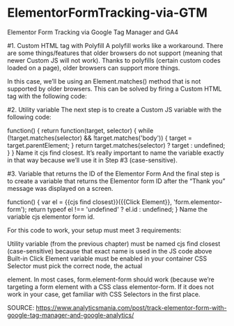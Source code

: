# ElementorFormTracking-via-GTM
Elementor Form Tracking via Google Tag Manager and GA4

#1. Custom HTML tag with Polyfill
A polyfill works like a workaround. There are some things/features that older browsers do not support (meaning that newer Custom JS will not work). Thanks to polyfills (certain custom codes loaded on a page), older browsers can support more things.

In this case, we’ll be using an Element.matches() method that is not supported by older browsers. This can be solved by firing a Custom HTML tag with the following code:

<script>
  if (!Element.prototype.matches) {
    Element.prototype.matches = 
        Element.prototype.matchesSelector || 
        Element.prototype.mozMatchesSelector ||
        Element.prototype.msMatchesSelector || 
        Element.prototype.oMatchesSelector || 
        Element.prototype.webkitMatchesSelector ||
        function(s) {
            var matches = (this.document || this.ownerDocument).querySelectorAll(s),
                i = matches.length;
            while (--i >= 0 && matches.item(i) !== this) {}
            return i > -1;            
        };
  }
</script>


#2. Utility variable
The next step is to create a Custom JS variable with the following code:

function() {
  return function(target, selector) {
    while (!target.matches(selector) && !target.matches('body')) {
      target = target.parentElement;
    }
    return target.matches(selector) ? target : undefined;
  }
}
Name it cjs find closest. It’s really important to name the variable exactly in that way because we’ll use it in Step #3 (case-sensitive).


#3. Variable that returns the ID of the Elementor Form
And the final step is to create a variable that returns the Elementor form ID after the “Thank you” message was displayed on a screen.

function() {
  var el = {{cjs find closest}}({{Click Element}}, 'form.elementor-form');
  return typeof el !== 'undefined' ? el.id : undefined;
}
Name the variable cjs elementor form id.

For this code to work, your setup must meet 3 requirements:

Utility variable (from the previous chapter) must be named cjs find closest (case-sensitive) because that exact name is used in the JS code above
Built-in Click Element variable must be enabled in your container
CSS Selector must pick the correct node, the actual <form> element. In most cases, form.element-form should work (because we’re targeting a form element with a CSS class elementor-form. If it does not work in your case, get familiar with CSS Selectors in the first place.

SOURCE:
https://www.analyticsmania.com/post/track-elementor-form-with-google-tag-manager-and-google-analytics/
